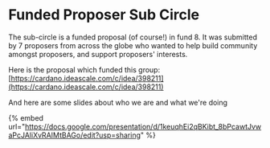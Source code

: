 # Funded Proposer Sub Circle

The sub-circle is a funded proposal (of course!) in fund 8. It was submitted by 7 proposers from across the globe who wanted to help build community amongst proposers, and support proposers' interests.&#x20;

Here is the proposal which funded this group: [https://cardano.ideascale.com/c/idea/398211](https://cardano.ideascale.com/c/idea/398211)

And here are some slides about who we are and what we're doing

{% embed url="https://docs.google.com/presentation/d/1keuqhEi2qBKibt_8bPcawtJvwaPcJAliXvRAIMtBAGo/edit?usp=sharing" %}



